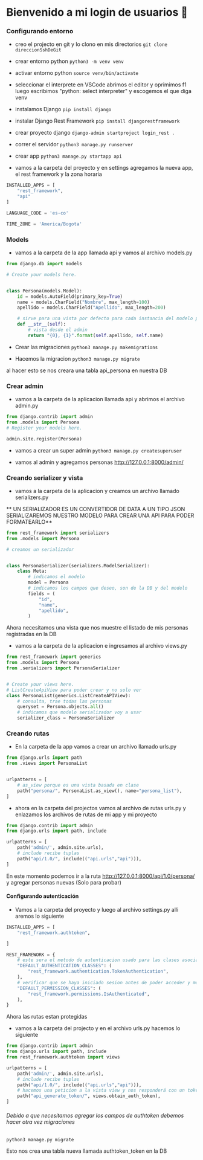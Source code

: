 # Bienvenido a mi login de usuarios 💙
### Configurando entorno
- creo el projecto en git y lo clono en mis directorios
`git clone direccionSshDeGit`


* crear entorno python
`python3 -m venv venv`


* activar entorno python
`source venv/bin/activate`


* seleccionar el interprete en VSCode
abrimos el editor y oprimimos f1 luego escribimos "python: select interpreter" y escogemos el que diga venv


* instalamos Django
`pip install django`


* instalar Django Rest Framework
`pip install djangorestframework`


* crear proyecto django
`django-admin startproject login_rest .`


* correr el servidor
`python3 manage.py runserver`


* crear app
`python3 manage.py startapp api`

- vamos a la carpeta del proyecto y en settings agregamos la nueva app, el rest framework y la zona horaria

```python
INSTALLED_APPS = [
    "rest_framework",
    "api"
]

LANGUAGE_CODE = 'es-co'

TIME_ZONE = 'America/Bogota'
```

### Models

- vamos a la carpeta de la app llamada api y vamos al archivo models.py

```python
from django.db import models

# Create your models here.


class Persona(models.Model):
    id = models.AutoField(primary_key=True)
    name = models.CharField("Nombre", max_length=100)
    apellido = models.CharField("Apellido", max_length=200)

    # sirve para una vista por defecto para cada instancia del modelo persona
    def __str__(self):
        # vista desde el admin
        return "{0}, {1}".format(self.apellido, self.name)
```

- Crear las migraciones
`python3 manage.py makemigrations`

- Hacemos la migracion
`python3 manage.py migrate`

al hacer esto se nos creara una tabla api_persona en nuestra DB

### Crear admin
- vamos a la carpeta de la aplicacion llamada api y abrimos el archivo admin.py

```python
from django.contrib import admin
from .models import Persona
# Register your models here.

admin.site.register(Persona)
```

- vamos a crear un super admin
 `python3 manage.py createsuperuser`

- vamos al admin y agregamos personas
http://127.0.0.1:8000/admin/

### Creando serializer y vista
- vamos a la carpeta de la aplicacion y creamos un archivo llamado serializers.py

** UN SERIALIZADOR ES UN CONVERTIDOR DE  DATA A UN TIPO JSON
SERIALIZAREMOS NUESTRO MODELO PARA CREAR UNA API PARA PODER FORMATEARLO**

```python
from rest_framework import serializers
from .models import Persona

# creamos un serializador


class PersonaSerializer(serializers.ModelSerializer):
    class Meta:
        # indicamos el modelo
        model = Persona
        # indicamos los campos que deseo, son de la DB y del modelo
        fields = (
            "id",
            "name",
            "apellido",
        )

```

Ahora necesitamos una vista que nos muestre el listado de mis personas registradas en la DB

- vamos a la carpeta de la aplicacion e ingresamos al archivo views.py

```python
from rest_framework import generics
from .models import Persona
from .serializers import PersonaSerializer


# Create your views here.
# ListCreateApiView para poder crear y no solo ver
class PersonaList(generics.ListCreateAPIView):
    # consulta, trae todas las personas
    queryset = Persona.objects.all()
    # indicamos que modelo serializador voy a usar
    serializer_class = PersonaSerializer
```
### Creando rutas
- En la carpeta de la app vamos a crear un archivo llamado urls.py

```python
from django.urls import path
from .views import PersonaList


urlpatterns = [
    # as_view porque es una vista basada en clase
    path("persona/", PersonaList.as_view(), name="persona_list"),
]
```

- ahora en la carpeta del projectos vamos al archivo de rutas urls.py y enlazamos los archivos de rutas de mi app y mi proyecto

```python
from django.contrib import admin
from django.urls import path, include

urlpatterns = [
    path('admin/', admin.site.urls),
    # include recibe tuplas
    path("api/1.0/", include(("api.urls","api"))),
]
```
En este momento podemos ir a la ruta http://127.0.0.1:8000/api/1.0/persona/ y agregar personas nuevas (Solo para probar)

 #### Configurando autenticación
- Vamos a la carpeta del proyecto y luego al archivo settings.py alli aremos lo siguiente

```python
INSTALLED_APPS = [
    "rest_framework.authtoken",

]

REST_FRAMEWORK = {
    # este sera el metodo de autenticacion usado para las clases asociadas a una ruta
    "DEFAULT_AUTHENTICATION_CLASSES": (
        "rest_framework.authentication.TokenAuthentication",
    ),
    # verificar que se haya iniciado sesion antes de poder acceder y mostrar los datos del API
    "DEFAULT_PERMISSION_CLASSES": (
        "rest_framework.permissions.IsAuthenticated",
    ),
}

```

Ahora las rutas estan protegidas

- vamos a la carpeta del projecto y en el archivo urls.py hacemos lo siguiente

```python
from django.contrib import admin
from django.urls import path, include
from rest_framework.authtoken import views

urlpatterns = [
    path('admin/', admin.site.urls),
    # include recibe tuplas
    path("api/1.0/", include(("api.urls","api"))),
    # hacemos una peticion a la vista view y nos responderá con un token creado para el usuario correspondiente
    path("api_generate_token/", views.obtain_auth_token),
]
```

###### Debido a que necesitamos agregar los campos de authtoken debemos hacer otra vez migraciones

`python3 manage.py migrate`

Esto nos crea una tabla nueva llamada authtoken_token en la DB


